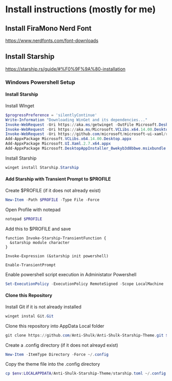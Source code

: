 # Install instructions (mostly for me)
## Install FiraMono Nerd Font
https://www.nerdfonts.com/font-downloads
## Install Starship
https://starship.rs/guide/#%F0%9F%9A%80-installation
### Windows Powershell Setup
#### Install Starship
Install WInget
```powershell
$progressPreference = 'silentlyContinue'
Write-Information "Downloading WinGet and its dependencies..."
Invoke-WebRequest -Uri https://aka.ms/getwinget -OutFile Microsoft.DesktopAppInstaller_8wekyb3d8bbwe.msixbundle
Invoke-WebRequest -Uri https://aka.ms/Microsoft.VCLibs.x64.14.00.Desktop.appx -OutFile Microsoft.VCLibs.x64.14.00.Desktop.appx
Invoke-WebRequest -Uri https://github.com/microsoft/microsoft-ui-xaml/releases/download/v2.7.3/Microsoft.UI.Xaml.2.7.x64.appx -OutFile Microsoft.UI.Xaml.2.7.x64.appx
Add-AppxPackage Microsoft.VCLibs.x64.14.00.Desktop.appx
Add-AppxPackage Microsoft.UI.Xaml.2.7.x64.appx
Add-AppxPackage Microsoft.DesktopAppInstaller_8wekyb3d8bbwe.msixbundle
```
Install Starship
```powershell
winget install Starship.Starship
```
#### Add Starship with Transient Prompt to $PROFILE
Create $PROFILE (if it does not already exist)
```powershell
New-Item -Path $PROFILE -Type File -Force
```

Open Profile with notepad
```powershell
notepad $PROFILE
```
Add this to $PROFILE and save
```
function Invoke-Starship-TransientFunction {
  &starship module character
}

Invoke-Expression (&starship init powershell)

Enable-TransientPrompt
```
Enable powershell script execution in Administator Powershell
```powershell
Set-ExecutionPolicy -ExecutionPolicy RemoteSigned -Scope LocalMachine
```
#### Clone this Repository
Install Git if it is not already installed
```powershell
winget instal Git.Git
```
Clone this repository into AppData Local folder
```powershell
git clone https://github.com/Anti-Shulk/Anti-Shulk-Starship-Theme.git $env:LOCALAPPDATA/Anti-Shulk-Starship-Theme
```
Create a .config directory (if it does not alreayd exist)
```powershell
New-Item -ItemType Directory -Force ~/.config
```
Copy the theme file into the .config directory
```powershell
cp $env:LOCALAPPDATA/Anti-Shulk-Starship-Theme/starship.toml ~/.config
```

